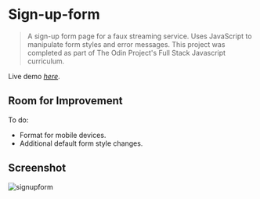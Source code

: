 # Sign-up-form
> A sign-up form page for a faux streaming service. Uses JavaScript to manipulate form styles and error messages. This project was completed as part of The Odin Project's Full Stack Javascript curriculum.

Live demo [_here_](https://doozles411.github.io/Sign-up-form/).

## Room for Improvement
To do:
- Format for mobile devices.
- Additional default form style changes.

## Screenshot
![signupform](https://user-images.githubusercontent.com/96557009/180674558-0a2c4f5d-cbae-44e6-a5f1-ee44679b5fe0.png)
